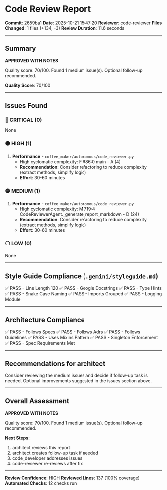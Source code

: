 # Code Review Report

**Commit**: 2659ba1
**Date**: 2025-10-21 15:47:20
**Reviewer**: code-reviewer
**Files Changed**: 1 files (+134, -3)
**Review Duration**: 11.6 seconds

---

## Summary

**APPROVED WITH NOTES**

Quality score: 70/100. Found 1 medium issue(s). Optional follow-up recommended.

**Quality Score**: 70/100

---

## Issues Found

### 🔴 CRITICAL (0)

None

### 🟠 HIGH (1)

1. **Performance** - `coffee_maker/autonomous/code_reviewer.py`
   - High cyclomatic complexity: F 986:0 main - A (4)
   - **Recommendation**: Consider refactoring to reduce complexity (extract methods, simplify logic)
   - **Effort**: 30-60 minutes

### 🟡 MEDIUM (1)

1. **Performance** - `coffee_maker/autonomous/code_reviewer.py`
   - High cyclomatic complexity: M 719:4 CodeReviewerAgent._generate_report_markdown - D (24)
   - **Recommendation**: Consider refactoring to reduce complexity (extract methods, simplify logic)
   - **Effort**: 30-60 minutes

### ⚪ LOW (0)

None

---

## Style Guide Compliance (`.gemini/styleguide.md`)

✅ PASS - Line Length 120
✅ PASS - Google Docstrings
✅ PASS - Type Hints
✅ PASS - Snake Case Naming
✅ PASS - Imports Grouped
✅ PASS - Logging Module

---

## Architecture Compliance

✅ PASS - Follows Specs
✅ PASS - Follows Adrs
✅ PASS - Follows Guidelines
✅ PASS - Uses Mixins Pattern
✅ PASS - Singleton Enforcement
✅ PASS - Spec Requirements Met

---

## Recommendations for architect


Consider reviewing the medium issues and decide if follow-up task is needed.
Optional improvements suggested in the issues section above.

---

## Overall Assessment

**APPROVED WITH NOTES**

Quality score: 70/100. Found 1 medium issue(s). Optional follow-up recommended.

**Next Steps**:
1. architect reviews this report
2. architect creates follow-up task if needed
3. code_developer addresses issues
4. code-reviewer re-reviews after fix

---

**Review Confidence**: HIGH
**Reviewed Lines**: 137 (100% coverage)
**Automated Checks**: 12 checks run
